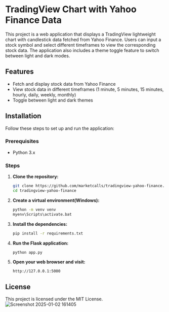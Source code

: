 
# TradingView Chart with Yahoo Finance Data

This project is a web application that displays a TradingView lightweight chart with candlestick data fetched from Yahoo Finance. Users can input a stock symbol and select different timeframes to view the corresponding stock data. The application also includes a theme toggle feature to switch between light and dark modes.

## Features

- Fetch and display stock data from Yahoo Finance
- View stock data in different timeframes (1 minute, 5 minutes, 15 minutes, hourly, daily, weekly, monthly)
- Toggle between light and dark themes

## Installation

Follow these steps to set up and run the application:

### Prerequisites

- Python 3.x

### Steps

1. **Clone the repository:**

   ```sh
   git clone https://github.com/marketcalls/tradingview-yahoo-finance.git
   cd tradingview-yahoo-finance
   ```

2. **Create a virtual environment(Windows):**

   ```sh
   python -m venv venv
   myenv\Scripts\activate.bat
   ```

3. **Install the dependencies:**

   ```sh
   pip install -r requirements.txt
   ```

4. **Run the Flask application:**

   ```sh
   python app.py
   ```

5. **Open your web browser and visit:**

   ```
   http://127.0.0.1:5000
   ```

## License

This project is licensed under the MIT License. 
![Screenshot 2025-01-02 161405](https://github.com/user-attachments/assets/021a799b-1a3f-44c0-9bfc-5a86e6c79fec)



